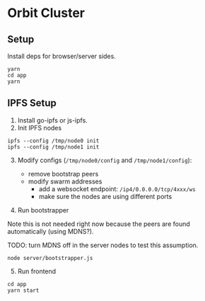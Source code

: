 # Orbit Cluster

## Setup

Install deps for browser/server sides.
```
yarn
cd app
yarn
```

## IPFS Setup

1. Install go-ipfs or js-ipfs.
2. Init IPFS nodes

```
ipfs --config /tmp/node0 init
ipfs --config /tmp/node1 init
```

3. Modify configs (`/tmp/node0/config` and `/tmp/node1/config`):
    - remove bootstrap peers
    - modify swarm addresses
        - add a websocket endpoint: `/ip4/0.0.0.0/tcp/4xxx/ws`
        - make sure the nodes are using different ports

4. Run bootstrapper

Note this is not needed right now because the peers are found automatically (using MDNS?).

TODO: turn MDNS off in the server nodes to test this assumption.

```
node server/bootstrapper.js
```

5. Run frontend

```
cd app
yarn start
```
